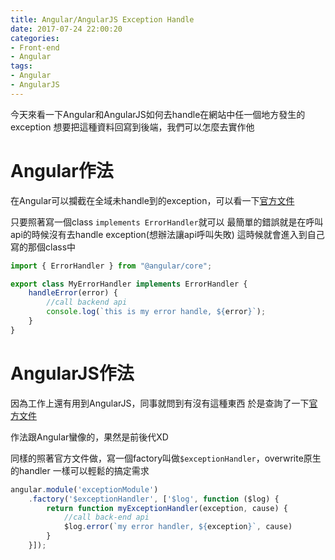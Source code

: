 ```yaml
---
title: Angular/AngularJS Exception Handle
date: 2017-07-24 22:00:20
categories:
- Front-end
- Angular
tags:
- Angular
- AngularJS
---
```


今天來看一下Angular和AngularJS如何去handle在網站中任一個地方發生的exception
想要把這種資料回寫到後端，我們可以怎麼去實作他

# Angular作法
在Angular可以攔截在全域未handle到的exception，可以看一下[官方文件](https://angular.io/api/core/ErrorHandler)

只要照著寫一個class `implements ErrorHandler`就可以
最簡單的錯誤就是在呼叫api的時候沒有去handle exception(想辦法讓api呼叫失敗)
這時候就會進入到自己寫的那個class中

``` typescript
import { ErrorHandler } from "@angular/core";

export class MyErrorHandler implements ErrorHandler {
    handleError(error) {
        //call backend api
        console.log(`this is my error handle, ${error}`);
    }
}
```

# AngularJS作法
因為工作上還有用到AngularJS，同事就問到有沒有這種東西
於是查詢了一下[官方文件](https://docs.angularjs.org/api/ng/service/$exceptionHandler)

作法跟Angular蠻像的，果然是前後代XD

同樣的照著官方文件做，寫一個factory叫做`$exceptionHandler`，overwrite原生的handler
一樣可以輕鬆的搞定需求
``` javascript
angular.module('exceptionModule')
    .factory('$exceptionHandler', ['$log', function ($log) {
        return function myExceptionHandler(exception, cause) {
            //call back-end api
            $log.error(`my error handler, ${exception}`, cause)
        }
    }]);
```